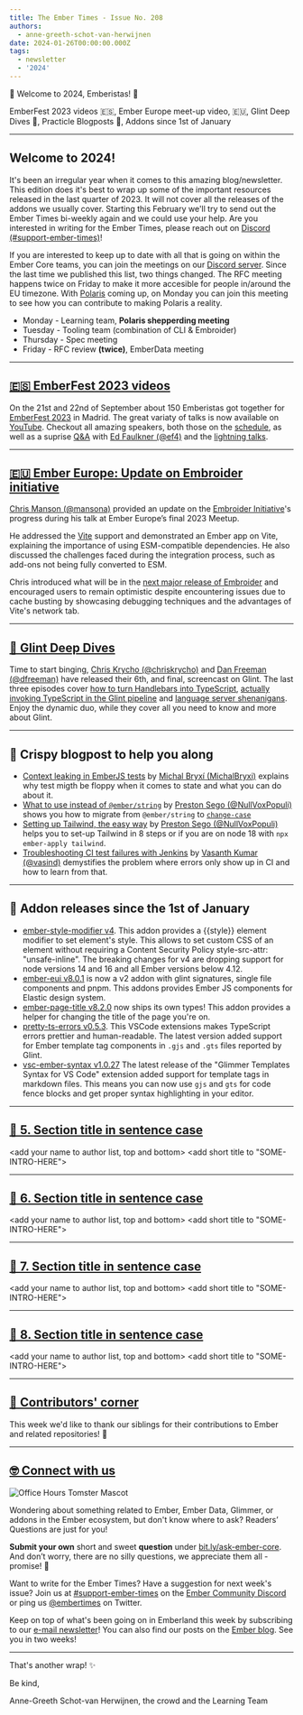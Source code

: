 ```yaml
---
title: The Ember Times - Issue No. 208
authors:
  - anne-greeth-schot-van-herwijnen
date: 2024-01-26T00:00:00.000Z
tags:
  - newsletter
  - '2024'
---
```


👋 Welcome to 2024, Emberistas! 🐹

EmberFest 2023 videos 🇪🇸, Ember Europe meet-up video,  🇪🇺, Glint Deep Dives 🤿,  Practicle Blogposts 📝, Addons since 1st of January
<SOME-INTRO-HERE-TO-KEEP-THEM-SUBSCRIBERS-READING>

---

## Welcome to 2024!

It's been an irregular year when it comes to this amazing blog/newsletter. This edition does it's best to wrap up some of the important resources released in the last quarter of 2023. It will not cover all the releases of the addons we usually cover. Starting this February we'll try to send out the Ember Times bi-weekly again and we could use your help. Are you interested in writing for the Ember Times, please reach out on [Discord (#support-ember-times)](https://discord.com/channels/480462759797063690/485450546887786506)!

If you are interested to keep up to date with all that is going on within the Ember Core teams, you can join the meetings on our [Discord server](https://discord.gg/emberjs). Since the last time we published this list, two things changed. The RFC meeting happens twice on Friday to make it more accesible for people in/around the EU timezone. With [Polaris](https://emberjs.com/editions/polaris/) coming up, on Monday you can join this meeting to see how you can contribute to making Polaris a reality.
- Monday - Learning team, **Polaris shepperding meeting**
- Tuesday - Tooling team (combination of CLI & Embroider)
- Thursday - Spec meeting
- Friday - RFC review **(twice)**, EmberData meeting

---

## [🇪🇸 EmberFest 2023 videos](https://www.youtube.com/@emberfest)

On the 21st and 22nd of September about 150 Emberistas got together for [EmberFest 2023](https://emberfest.eu) in Madrid. The great variaty of talks is now available on [YouTube](https://www.youtube.com/@emberfest). Checkout all amazing speakers, both those on the [schedule](https://emberfest.eu/schedule/day/1/), as well as a suprise [Q&A](https://www.youtube.com/watch?v=oY289Gk6NcY) with [Ed Faulkner (@ef4)](https://github.com/ef4) and the [lightning talks](https://www.youtube.com/watch?v=VVvRxAOBCVQ).

---

## [🇪🇺 Ember Europe: Update on Embroider initiative](https://www.youtube.com/watch?v=gPMzrQzryZI)

[Chris Manson (@mansona)](https://github.com/mansona) provided an update on the [Embroider Initiative](https://mainmatter.com/embroider-initiative/)'s progress during his talk at Ember Europe’s final 2023 Meetup.

He addressed the [Vite](https://vitejs.dev) support and demonstrated an Ember app on Vite, explaining the importance of using ESM-compatible dependencies. He also discussed the challenges faced during the integration process, such as add-ons not being fully converted to ESM.

Chris introduced what will be in the [next major release of Embroider](https://github.com/embroider-build/embroider/pull/1701) and encouraged users to remain optimistic despite encountering issues due to cache busting by showcasing debugging techniques and the advantages of Vite's network tab.

---

## [🤿 Glint Deep Dives](https://www.youtube.com/playlist?list=PLelyiwKWHHApkoeXQjwKPHPAHgKXZyl3t)

Time to start binging, [Chris Krycho (@chriskrycho)](https://github.com/chriskrycho) and [Dan Freeman (@dfreeman)](https://github.com/dfreeman) have released their 6th, and final, screencast on Glint. The last three episodes cover [how to turn Handlebars into TypeScript](https://www.youtube.com/watch?v=9RjaREOmFAA&list=PLelyiwKWHHApkoeXQjwKPHPAHgKXZyl3t&index=4&pp=iAQB), [actually invoking TypeScript in the Glint pipeline](https://www.youtube.com/watch?v=oqIAyLbp6Rc&list=PLelyiwKWHHApkoeXQjwKPHPAHgKXZyl3t&index=5&pp=iAQB) and [language server shenanigans](https://www.youtube.com/watch?v=VUXROd82Ljk&list=PLelyiwKWHHApkoeXQjwKPHPAHgKXZyl3t&index=6&pp=iAQB). Enjoy the dynamic duo, while they cover all you need to know and more about Glint.

---

## 📝 Crispy blogpost to help you along

- [Context leaking in EmberJS tests](https://dev.to/michalbryxi/context-leaking-in-emberjs-tests-52nm) by [Michal Bryxí (MichalBryxi)](https://github.com/MichalBryxi) explains why test migth be floppy when it comes to state and what you can do about it.
- [What to use instead of `@ember/string`](https://dev.to/nullvoxpopuli/what-to-use-instead-of-emberstring-34mo) by [Preston Sego (@NullVoxPopuli)](https://github.com/NullVoxPopuli) shows you how to migrate from `@ember/string` to [`change-case`](https://www.npmjs.com/package/change-case)
- [Setting up Tailwind, the easy way](https://dev.to/nullvoxpopuli/setting-up-tailwind-the-easy-way-5843) by [Preston Sego (@NullVoxPopuli)](https://github.com/NullVoxPopuli) helps you to set-up Tailwind in 8 steps or if you are on node 18 with `npx ember-apply tailwind`.
- [Troubleshooting CI test failures with Jenkins](https://hackernoon.com/troubleshooting-ci-test-failures-in-ember-js-with-jenkins-a-journey-of-discoveries) by [Vasanth Kumar (@vasind)](https://github.com/vasind) demystifies the problem where errors only show up in CI and how to learn from that.

---

## 🐹 Addon releases since the 1st of January

- [ember-style-modifier v4](https://github.com/jelhan/ember-style-modifier/releases/tag/v4.0.0). This addon provides a {{style}} element modifier to set element's style. This allows to set custom CSS of an element without requiring a Content Security Policy style-src-attr: "unsafe-inline". The breaking changes for v4 are dropping support for node versions 14 and 16 and all Ember versions below 4.12.
- [ember-eui v8.0.1](https://github.com/prysmex/ember-eui/releases/tag/v8.0.1) is now a v2 addon with glint signatures, single file components and pnpm. This addons provides Ember JS components for Elastic design system.
- [ember-page-title v8.2.0](https://github.com/ember-cli/ember-page-title/releases/tag/v8.2.0) now ships its own types! This addon provides a helper for changing the title of the page you're on.
- [pretty-ts-errors v0.5.3](https://github.com/yoavbls/pretty-ts-errors/releases/tag/v0.5.3). This VSCode extensions makes TypeScript errors prettier and human-readable. The latest version added support for Ember template tag components in `.gjs` and `.gts` files reported by Glint.
- [vsc-ember-syntax v1.0.27]( https://github.com/lifeart/vsc-ember-syntax/releases/tag/v1.0.27) The latest release of the "Glimmer Templates Syntax for VS Code" extension added support for template tags in markdown files. This means you can now use `gjs` and `gts` for code fence blocks and get proper syntax highlighting in your editor.

---

## [🐹 5. Section title in sentence case](section-url)

<change section title emoji>
<consider adding some bold to your paragraph>
<add the contributor in the post in format "FirstName LastName (@githubUserName)" linked to their GitHub account>
<please include link to external article/repo/etc in paragraph / body text, not just header title above>

<add your name to author list, top and bottom>
<add short title to "SOME-INTRO-HERE">

---

## [🐹 6. Section title in sentence case](section-url)

<change section title emoji>
<consider adding some bold to your paragraph>
<add the contributor in the post in format "FirstName LastName (@githubUserName)" linked to their GitHub account>
<please include link to external article/repo/etc in paragraph / body text, not just header title above>

<add your name to author list, top and bottom>
<add short title to "SOME-INTRO-HERE">

---

## [🐹 7. Section title in sentence case](section-url)

<change section title emoji>
<consider adding some bold to your paragraph>
<add the contributor in the post in format "FirstName LastName (@githubUserName)" linked to their GitHub account>
<please include link to external article/repo/etc in paragraph / body text, not just header title above>

<add your name to author list, top and bottom>
<add short title to "SOME-INTRO-HERE">

---

## [🐹 8. Section title in sentence case](section-url)

<change section title emoji>
<consider adding some bold to your paragraph>
<add the contributor in the post in format "FirstName LastName (@githubUserName)" linked to their GitHub account>
<please include link to external article/repo/etc in paragraph / body text, not just header title above>

<add your name to author list, top and bottom>
<add short title to "SOME-INTRO-HERE">

---

## [👏 Contributors' corner](https://guides.emberjs.com/release/contributing/repositories/)

<p>This week we'd like to thank our siblings for their contributions to Ember and related repositories! 💖</p>

---

## [🤓 Connect with us](https://docs.google.com/forms/d/e/1FAIpQLScqu7Lw_9cIkRtAiXKitgkAo4xX_pV1pdCfMJgIr6Py1V-9Og/viewform)

<div class="blog-row">
  <img class="float-right small transparent padded" alt="Office Hours Tomster Mascot" title="Readers' Questions" src="/images/tomsters/officehours.png" />

  <p>Wondering about something related to Ember, Ember Data, Glimmer, or addons in the Ember ecosystem, but don't know where to ask? Readers’ Questions are just for you!</p>

  <p><strong>Submit your own</strong> short and sweet <strong>question</strong> under <a href="https://bit.ly/ask-ember-core" target="rq">bit.ly/ask-ember-core</a>. And don’t worry, there are no silly questions, we appreciate them all - promise! 🤞</p>

  <p>Want to write for the Ember Times? Have a suggestion for next week's issue? Join us at <a href="https://discordapp.com/channels/480462759797063690/485450546887786506">#support-ember-times</a> on the <a href="https://discord.gg/emberjs">Ember Community Discord</a> or ping us <a href="https://twitter.com/embertimes">@embertimes</a> on Twitter.</p>

  <p>Keep on top of what's been going on in Emberland this week by subscribing to our <a href="https://embertimes.substack.com/">e-mail newsletter</a>! You can also find our posts on the <a href="https://blog.emberjs.com/tag/newsletter">Ember blog</a>. See you in two weeks!</p>
</div>

---

That's another wrap! ✨

Be kind,

Anne-Greeth Schot-van Herwijnen, the crowd and the Learning Team
